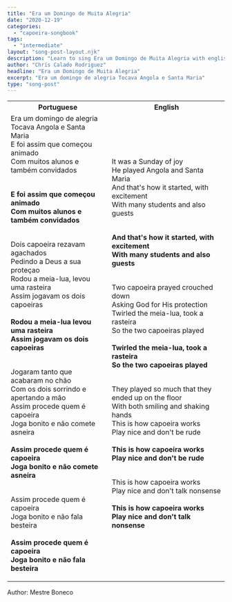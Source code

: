 ```yaml
---
title: "Era um Domingo de Muita Alegria"
date: "2020-12-19"
categories:
  - "capoeira-songbook"
tags:
  - "intermediate"
layout: "song-post-layout.njk"
description: "Learn to sing Era um Domingo de Muita Alegria with english and portuguese translations along with a video to help you learn."
author: "Chris Calado Rodriguez"
headline: "Era um Domingo de Muita Alegria"
excerpt: "Era um domingo de alegria Tocava Angola e Santa Maria"
type: "song-post"
---
```


<table class="capoeira-table">
    <tr class="header-row">
        <th>Portuguese</th>
        <th>English</th>
    </tr>
    <tr>
        <td>Era um domingo de alegria<br>
Tocava Angola e Santa Maria<br>
E foi assim que começou animado<br>
Com muitos alunos e também convidados<br><br>

<strong>E foi assim que começou animado<br>
Com muitos alunos e também convidados</strong><br><br>

Dois capoeira rezavam agachados<br>
Pedindo a Deus a sua proteçao<br>
Rodou a meia-lua, levou uma rasteira<br>
Assim jogavam os dois capoeiras<br>
<br>
<strong>Rodou a meia-lua levou uma rasteira<br>
Assim jogavam os dois capoeiras</strong><br><br>

Jogaram tanto que acabaram no chão<br>
Com os dois sorrindo e apertando a mão<br>
Assim procede quem é capoeira<br>
Joga bonito e não comete asneira<br>
<br>
<strong>Assim procede quem é capoeira<br>
Joga bonito e não comete asneira</strong><br><br>

Assim procede quem é capoeira<br>
Joga bonito e não fala besteira<br>
<br>
<strong>Assim procede quem é capoeira<br>
Joga bonito e não fala besteira</strong></td>
        <td>It was a Sunday of joy<br>
He played Angola and Santa Maria<br>
And that's how it started, with excitement<br>
With many students and also guests<br><br>

<strong>And that's how it started, with excitement<br>
With many students and also guests</strong><br><br>

Two capoeira prayed crouched down<br>
Asking God for His protection<br>
Twirled the meia-lua, took a rasteira<br>
So the two capoeiras played<br>
<br>
<strong>Twirled the meia-lua, took a rasteira<br>
So the two capoeiras played</strong><br><br>

They played so much that they ended up on the floor<br>
With both smiling and shaking hands<br>
This is how capoeira works<br>
Play nice and don't be rude<br>
<br>
<strong>This is how capoeira works<br>
Play nice and don't be rude</strong><br><br>

This is how capoeira works<br>
Play nice and don't talk nonsense<br>
<br>
<strong>This is how capoeira works<br>
Play nice and don't talk nonsense</strong></td>
    </tr>
</table>
<figcaption>
Author: Mestre Boneco
</figcaption>